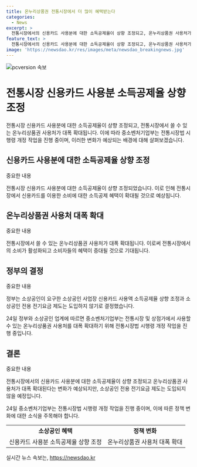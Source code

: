 ```yaml
---
title: 온누리상품권 전통시장에서 더 많이 혜택받는다
categories:
  - News
excerpt: >
  전통시장에서의 신용카드 사용분에 대한 소득공제율이 상향 조정되고, 온누리상품권 사용처가 확대될 예정이다. 그러나 중소벤처기업부는 요구된 소상공인 사업장 신용카드 사용액 소득공제율 상향 조정과 전용 전기요금 제도는 도입하지 않기로 결정했다. 이에 따라 전통시장 및 상점가에서 온누리상품권 사용처를 확대하기 위한 작업을 진행 중이다.
feature_text: >
  전통시장에서의 신용카드 사용분에 대한 소득공제율이 상향 조정되고, 온누리상품권 사용처가 확대될 예정이다. 그러나 중소벤처기업부는 요구된 소상공인 사업장 신용카드 사용액 소득공제율 상향 조정과 전용 전기요금 제도는 도입하지 않기로 결정했다. 이에 따라 전통시장 및 상점가에서 온누리상품권 사용처를 확대하기 위한 작업을 진행 중이다.
image: 'https://newsdao.kr/res/images/meta/newsdao_breakingnews.jpg'
---
```


<p><img src="https://newsdao.kr/res/images/meta/newsdao_breakingnews.jpg" alt="pcversion 속보" /></p>

<h1>전통시장 신용카드 사용분 소득공제율 상향 조정</h1>

<p data-ke-size="size16">전통시장 신용카드 사용분에 대한 소득공제율이 상향 조정되고, 전통시장에서 쓸 수 있는 온누리상품권 사용처가 대폭 확대됩니다. 이에 따라 중소벤처기업부는 전통시장법 시행령 개정 작업을 진행 중이며, 이러한 변화가 예상되는 배경에 대해 살펴보겠습니다.</p>

<h2>신용카드 사용분에 대한 소득공제율 상향 조정</h2>

<p data-ke-size="size16">중요한 내용</p>

<p>전통시장 신용카드 사용분에 대한 소득공제율이 상향 조정되었습니다. 이로 인해 전통시장에서 신용카드를 이용한 소비에 대한 소득공제 혜택이 확대될 것으로 예상됩니다.</p>

<h2>온누리상품권 사용처 대폭 확대</h2>

<p data-ke-size="size16">중요한 내용</p>

<p>전통시장에서 쓸 수 있는 온누리상품권 사용처가 대폭 확대됩니다. 이로써 전통시장에서의 소비가 활성화되고 소비자들의 혜택이 증대될 것으로 기대됩니다.</p>

<h2>정부의 결정</h2>

<p data-ke-size="size16">중요한 내용</p>

<p>정부는 소상공인이 요구한 소상공인 사업장 신용카드 사용액 소득공제율 상향 조정과 소상공인 전용 전기요금 제도는 도입하지 않기로 결정했습니다.</p>

<p>24일 정부와 소상공인 업계에 따르면 중소벤처기업부는 전통시장 및 상점가에서 사용할 수 있는 온누리상품권 사용처를 대폭 확대하기 위해 전통시장법 시행령 개정 작업을 진행 중입니다.</p>

<h2>결론</h2>

<p data-ke-size="size16">중요한 내용</p>

<p>전통시장에서의 신용카드 사용분에 대한 소득공제율이 상향 조정되고 온누리상품권 사용처가 대폭 확대된다는 변화가 예상되지만, 소상공인 전용 전기요금 제도는 도입되지 않을 예정입니다.</p>

<p>24일 중소벤처기업부는 전통시장법 시행령 개정 작업을 진행 중이며, 이에 따른 정책 변화에 대한 소식을 주목해야 합니다.</p>

<table>
  <tbody>
    <tr>
      <td style="text-align: center; height: 17px;"><b>소상공인 혜택</b></td>
      <td style="text-align: center; height: 17px;"><b>정책 변화</b></td>
    </tr>
    <tr>
      <td style="text-align: center;">신용카드 사용분 소득공제율 상향 조정</td>
      <td style="text-align: center;">온누리상품권 사용처 대폭 확대</td>
    </tr>
  </tbody>
</table>
실시간 뉴스 속보는, <a href="https://newsdao.kr" rel="dofollow">https://newsdao.kr</a>


